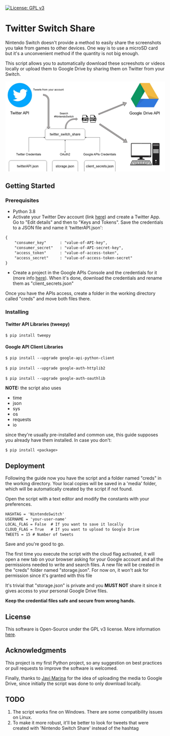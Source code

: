 [![License: GPL v3](https://img.shields.io/badge/License-GPLv3-blue.svg)](https://www.gnu.org/licenses/gpl-3.0)

# Twitter Switch Share
Nintendo Switch doesn't provide a method to easily share the screenshots you take from games to other devices. One way is to use a microSD card but it's a unconvenient method if the quantity is not big enough.

 This script allows you to automatically download these screeshots or videos locally or upload them to Google Drive by sharing them on Twitter from your Switch.

![alt text](res/tss_diagram.jpg)

## Getting Started
### Prerequisites
- Python 3.8
- Activate your Twitter Dev account (link [here](https://developer.twitter.com/en/apply-for-access)) and create a Twitter App. Go to "Edit details" and then to "Keys and Tokens". Save the credentials to a JSON file and name it 'twitterAPI.json':
```
{
    "consumer_key"      : "value-of-API-key",
    "consumer_secret"   : "value-of-API-secret-key",
    "access_token"      : "value-of-access-token",
    "access_secret"     : "value-of-access-token-secret" 
}
```
- Create a project in the Google APIs Console and the credentials for it (more info [here](https://support.google.com/googleapi/answer/6158862?hl=en)). When it's done, download the credentials and rename them as "client_secrets.json"

Once you have the APIs access, create a folder in the working directory called "creds" and move both files there.

### Installing
#### Twitter API Libraries (tweepy)
```
$ pip install tweepy
```
#### Google API Client Libraries 
```
$ pip install --upgrade google-api-python-client 

$ pip install --upgrade google-auth-httplib2 

$ pip install --upgrade google-auth-oauthlib
```
**NOTE:** the script also uses 
- time
- json
- sys
- os
- requests
- io

since they're usually pre-installed and common use, this guide supposes you already have them installed. In case you don't:
```
$ pip install <package>
```
## Deployment
Following the guide now you have the script and a folder named "creds" in the working directory. Your local copies will be saved in a 'media' folder, which will be automatically created by the script if not found.

Open the script with a text editor and modify the constants with your preferences.

```
HASHTAG = 'NintendoSwitch' 
USERNAME = 'your-user-name'          
LOCAL_FLAG = False  # If you want to save it locally
CLOUD_FLAG = True   # If you want to upload to Google Drive
TWEETS = 15 # Number of tweets                 
```

Save and you're good to go.

The first time you execute the script with the cloud flag activated, it will open a new tab on your browser asking for your Google account and all the permissions needed to write and search files. A new file will be created in the "creds" folder named "storage.json". For now on, it won't ask for permission since it's granted with this file

It's trivial that "storage.json" is private and you **MUST NOT** share it since it gives access to your personal Google Drive files. 

**Keep the credential files safe and secure from wrong hands.**

## License
This software is Open-Source under the GPL v3 license. More information [here](LICENSE).

## Acknowledgments
This project is my first Python project, so any suggestion on best practices or pull requests to improve the software is welcomed.

Finally, thanks to [Javi Marina](https://www.github.com/javmarina) for the idea of uploading the media to Google Drive, since initially the script was done to only download locally.

## TODO 

1. The script works fine on Windows. There are some compatibility issues on Linux.
2. To make it more robust, it'll be better to look for tweets that were created with 'Nintendo Switch Share' instead of the hashtag
